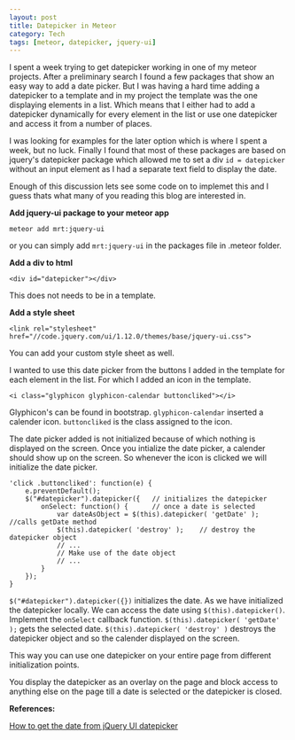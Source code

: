 ```yaml
---
layout: post
title: Datepicker in Meteor
category: Tech
tags: [meteor, datepicker, jquery-ui]
---
```


I spent a week trying to get datepicker working in one of my meteor projects. After a preliminary search I found a few packages that show an easy way to add a date picker. But I was having a hard time adding a datepicker to a template and in my project the template was the one displaying elements in a list. Which means that I either had to add a datepicker dynamically for every element in the list or use one datepicker and access it from a number of places.

I was looking for examples for the later option which is where I spent a week, but no luck. Finally I found that most of these packages are based on jquery's datepicker package which allowed me to set a div `id = datepicker` without an input element as I had a separate text field to display the date.

Enough of this  discussion lets see some code on to implemet this and I guess thats what many of you reading this blog are interested in.

**Add jquery-ui package to your meteor app**
```
meteor add mrt:jquery-ui
```
or you can simply add `mrt:jquery-ui` in the packages file in .meteor folder.

**Add a div to html**
```
<div id="datepicker"></div>
```
This does not needs to be in a template.

**Add a style sheet**
```
<link rel="stylesheet" href="//code.jquery.com/ui/1.12.0/themes/base/jquery-ui.css">
```
You can add your custom style sheet as well.

I wanted to use this date picker from the buttons I added in the template for each element in the list.
For which I added an icon in the template.
```
<i class="glyphicon glyphicon-calendar buttoncliked"></i>
```
Glyphicon's can be found in bootstrap. `glyphicon-calendar` inserted a calender icon. `buttoncliked` is the class assigned to the icon.

The date picker added is not initialized because of which nothing is displayed on the screen.
Once you intialize the date picker, a calender should show up on the screen.
So whenever the icon is clicked we will initialize the date picker.
```
'click .buttoncliked': function(e) {
    e.preventDefault();
    $("#datepicker").datepicker({   // initializes the datepicker
        onSelect: function() {      // once a date is selected
            var dateAsObject = $(this).datepicker( 'getDate' ); //calls getDate method
            $(this).datepicker( 'destroy' );    // destroy the datepicker object
            // ...
            // Make use of the date object
            // ...
        }
    });
}
```

`$("#datepicker").datepicker({})` initializes the date.
As we have initialized the datepicker locally. We can access the date using `$(this).datepicker()`.
Implement the `onSelect` callback function.
`$(this).datepicker( 'getDate' );` gets the selected date.
`$(this).datepicker( 'destroy' )` destroys the datepicker object and so the calender displayed on the screen.

This way you can use one datepicker on your entire page from different initialization points.

You display the datepicker as an overlay on the page and block access to anything else on the page till a date is selected or the datepicker is closed.

**References:**

[How to get the date from jQuery UI datepicker](http://stackoverflow.com/questions/4919873/how-to-get-the-date-from-jquery-ui-datepicker)

